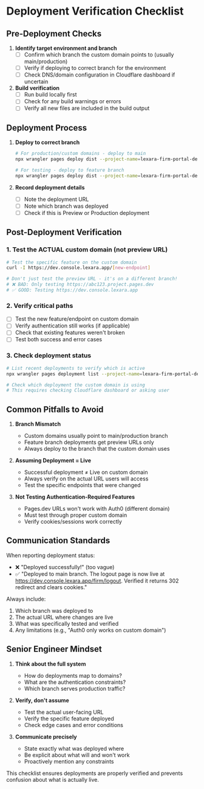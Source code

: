 # Deployment Verification Checklist

## Pre-Deployment Checks
1. **Identify target environment and branch**
   - [ ] Confirm which branch the custom domain points to (usually main/production)
   - [ ] Verify if deploying to correct branch for the environment
   - [ ] Check DNS/domain configuration in Cloudflare dashboard if uncertain

2. **Build verification**
   - [ ] Run build locally first
   - [ ] Check for any build warnings or errors
   - [ ] Verify all new files are included in the build output

## Deployment Process
1. **Deploy to correct branch**
   ```bash
   # For production/custom domains - deploy to main
   npx wrangler pages deploy dist --project-name=lexara-firm-portal-dev --branch=main
   
   # For testing - deploy to feature branch
   npx wrangler pages deploy dist --project-name=lexara-firm-portal-dev
   ```

2. **Record deployment details**
   - [ ] Note the deployment URL
   - [ ] Note which branch was deployed
   - [ ] Check if this is Preview or Production deployment

## Post-Deployment Verification

### 1. Test the ACTUAL custom domain (not preview URL)
```bash
# Test the specific feature on the custom domain
curl -I https://dev.console.lexara.app/[new-endpoint]

# Don't just test the preview URL - it's on a different branch!
# ❌ BAD: Only testing https://abc123.project.pages.dev
# ✅ GOOD: Testing https://dev.console.lexara.app
```

### 2. Verify critical paths
- [ ] Test the new feature/endpoint on custom domain
- [ ] Verify authentication still works (if applicable)
- [ ] Check that existing features weren't broken
- [ ] Test both success and error cases

### 3. Check deployment status
```bash
# List recent deployments to verify which is active
npx wrangler pages deployment list --project-name=lexara-firm-portal-dev

# Check which deployment the custom domain is using
# This requires checking Cloudflare dashboard or asking user
```

## Common Pitfalls to Avoid

1. **Branch Mismatch**
   - Custom domains usually point to main/production branch
   - Feature branch deployments get preview URLs only
   - Always deploy to the branch that the custom domain uses

2. **Assuming Deployment = Live**
   - Successful deployment ≠ Live on custom domain
   - Always verify on the actual URL users will access
   - Test the specific endpoints that were changed

3. **Not Testing Authentication-Required Features**
   - Pages.dev URLs won't work with Auth0 (different domain)
   - Must test through proper custom domain
   - Verify cookies/sessions work correctly

## Communication Standards

When reporting deployment status:
- ❌ "Deployed successfully!" (too vague)
- ✅ "Deployed to main branch. The logout page is now live at https://dev.console.lexara.app/firm/logout. Verified it returns 302 redirect and clears cookies."

Always include:
1. Which branch was deployed to
2. The actual URL where changes are live
3. What was specifically tested and verified
4. Any limitations (e.g., "Auth0 only works on custom domain")

## Senior Engineer Mindset

1. **Think about the full system**
   - How do deployments map to domains?
   - What are the authentication constraints?
   - Which branch serves production traffic?

2. **Verify, don't assume**
   - Test the actual user-facing URL
   - Verify the specific feature deployed
   - Check edge cases and error conditions

3. **Communicate precisely**
   - State exactly what was deployed where
   - Be explicit about what will and won't work
   - Proactively mention any constraints

This checklist ensures deployments are properly verified and prevents confusion about what is actually live.